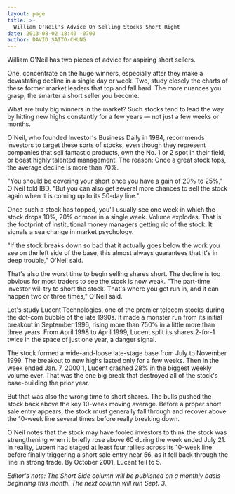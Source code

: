```yaml
---
layout: page
title: >-
  William O'Neil's Advice On Selling Stocks Short Right
date: 2013-08-02 18:40 -0700
author: DAVID SAITO-CHUNG
---
```






William O'Neil has two pieces of advice for aspiring short sellers.


One, concentrate on the huge winners, especially after they make a devastating decline in a single day or week. Two, study closely the charts of these former market leaders that top and fall hard. The more nuances you grasp, the smarter a short seller you become.


What are truly big winners in the market? Such stocks tend to lead the way by hitting new highs constantly for a few years — not just a few weeks or months.


O'Neil, who founded Investor's Business Daily in 1984, recommends investors to target these sorts of stocks, even though they represent companies that sell fantastic products, own the No. 1 or 2 spot in their field, or boast highly talented management. The reason: Once a great stock tops, the average decline is more than 70%.


"You should be covering your short once you have a gain of 20% to 25%," O'Neil told IBD. "But you can also get several more chances to sell the stock again when it is coming up to its 50-day line."


Once such a stock has topped, you'll usually see one week in which the stock drops 10%, 20% or more in a single week. Volume explodes. That is the footprint of institutional money managers getting rid of the stock. It signals a sea change in market psychology.


"If the stock breaks down so bad that it actually goes below the work you see on the left side of the base, this almost always guarantees that it's in deep trouble," O'Neil said.


That's also the worst time to begin selling shares short. The decline is too obvious for most traders to see the stock is now weak. "The part-time investor will try to short the stock. That's where you get run in, and it can happen two or three times," O'Neil said.


Let's study Lucent Technologies, one of the premier telecom stocks during the dot-com bubble of the late 1990s. It made a monster run from its initial breakout in September 1996, rising more than 750% in a little more than three years. From April 1998 to April 1999, Lucent split its shares 2-for-1 twice in the space of just one year, a danger signal.


The stock formed a wide-and-loose late-stage base from July to November 1999. The breakout to new highs lasted only for a few weeks. Then in the week ended Jan. 7, 2000 1, Lucent crashed 28% in the biggest weekly volume ever. That was the one big break that destroyed all of the stock's base-building the prior year.


But that was also the wrong time to short shares. The bulls pushed the stock back above the key 10-week moving average. Before a proper short sale entry appears, the stock must generally fall through and recover above the 10-week line several times before really breaking down.


O'Neil notes that the stock may have fooled investors to think the stock was strengthening when it briefly rose above 60 during the week ended July 21. In reality, Lucent had staged at least four rallies across its 10-week line before finally triggering a short sale entry near 56, as it fell back through the line in strong trade. By October 2001, Lucent fell to 5.


*Editor's note: The Short Side column will be published on a monthly basis beginning this month. The next column will run Sept. 3.*




